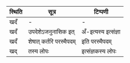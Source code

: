 | स्थिति | सूत्र | टिप्पणी |
| ----- | ------- | ------ |
| खदँ | - | - |
| खदँ | उपदेशेऽजनुनासिक इत् | अँ-इत्यस्य इत्संज्ञा |
| खदँ | शेषात् कर्तरि परस्मैपदम् | इति परस्मैपदम् |
| खद् | तस्य लोपः | इत्संज्ञकस्य लोपः |
